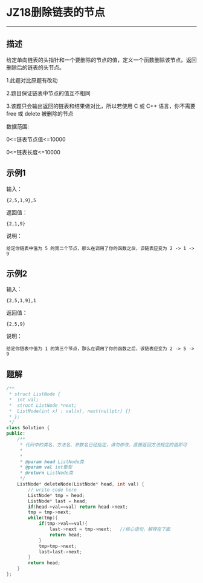 # JZ18删除链表的节点

---

## 描述

给定单向链表的头指针和一个要删除的节点的值，定义一个函数删除该节点。返回删除后的链表的头节点。

1.此题对比原题有改动

2.题目保证链表中节点的值互不相同

3.该题只会输出返回的链表和结果做对比，所以若使用 C 或 C++ 语言，你不需要 free 或 delete 被删除的节点

数据范围:

0<=链表节点值<=10000

0<=链表长度<=10000

## 示例1

输入：

```
{2,5,1,9},5
```

返回值：

```
{2,1,9}
```

说明：

```
给定你链表中值为 5 的第二个节点，那么在调用了你的函数之后，该链表应变为 2 -> 1 -> 9   
```

## 示例2

输入：

```
{2,5,1,9},1
```

返回值：

```
{2,5,9}
```

说明：

```
给定你链表中值为 1 的第三个节点，那么在调用了你的函数之后，该链表应变为 2 -> 5 -> 9 
```





## 题解

```cpp
/**
 * struct ListNode {
 *	int val;
 *	struct ListNode *next;
 *	ListNode(int x) : val(x), next(nullptr) {}
 * };
 */
class Solution {
public:
    /**
     * 代码中的类名、方法名、参数名已经指定，请勿修改，直接返回方法规定的值即可
     *
     * 
     * @param head ListNode类 
     * @param val int整型 
     * @return ListNode类
     */
    ListNode* deleteNode(ListNode* head, int val) {
        // write code here
        ListNode* tmp = head;
        ListNode* last = head;
        if(head->val==val) return head->next;
        tmp = tmp->next;
        while(tmp){
            if(tmp->val==val){
                last->next = tmp->next;   //核心语句，解释在下面
                return head;
            }
            tmp=tmp->next;
            last=last->next;
        }
        return head;
    }
};
```

